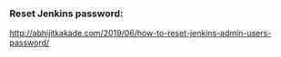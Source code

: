 
### Reset Jenkins password: 

http://abhijitkakade.com/2019/06/how-to-reset-jenkins-admin-users-password/
